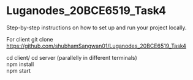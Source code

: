 # Luganodes_20BCE6519_Task4

Step-by-step instructions on how to set up and run your project locally. 

For client 
git clone https://github.com/shubhamSangwan01/Luganodes_20BCE6519_Task4

cd client/ cd server (parallelly in different terminals)
<br/>
npm install
<br/>
npm start
